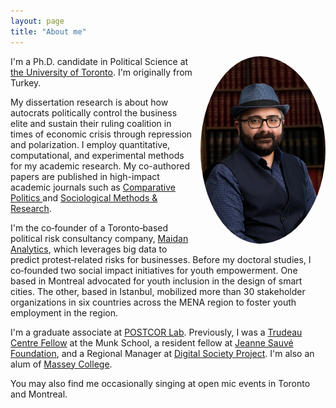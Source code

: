 ```yaml
---
layout: page
title: "About me"
---
```


<img src="/assets/img/prof_pic.jpg" align="right" width="200px" style="border-radius:50%;padding-left:10px"/>

I'm a Ph.D. candidate in Political Science at [the University of Toronto](https://politics.utoronto.ca/). I'm originally from Turkey. 

My dissertation research is about how autocrats politically control the business elite and sustain their ruling coalition in times of economic crisis through repression and polarization. I employ quantitative, computational, and experimental methods for my academic research. My co-authored papers are published in high-impact academic journals such as <a href="https://jcp.gc.cuny.edu"> Comparative Politics </a> and [Sociological Methods & Research](https://journals.sagepub.com/home/smr). 

I'm the co‑founder of a Toronto‑based political risk consultancy company, [Maidan Analytics](https://maidan.ca/), which leverages big data to predict protest‑related risks for businesses. Before my doctoral studies, I co‑founded two social impact initiatives for youth empowerment. One based in Montreal advocated for youth inclusion in the design of smart cities. The other, based in Istanbul, mobilized more than 30 stakeholder organizations in six countries across the MENA region to foster youth employment in the region. 

I'm a graduate associate at [POSTCOR Lab](https://www.postcorlab.com/). Previously, I was a [Trudeau Centre Fellow](https://munkschool.utoronto.ca/trudeau-centre) at the Munk School, a resident fellow at [Jeanne Sauvé Foundation](https://jeannesauve.org/fellows/), and a Regional Manager at [Digital Society Project](http://digitalsocietyproject.org/the-team/). I'm also an alum of [Massey College](https://www.masseycollege.ca/). 

You may also find me occasionally singing at open mic events in Toronto and Montreal.

<br clear="left"/>

